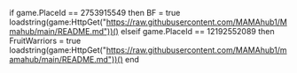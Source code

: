 if game.PlaceId == 2753915549 then
BF = true
loadstring(game:HttpGet("https://raw.githubusercontent.com/MAMAhub1/Mmahub/main/README.md"))()
elseif game.PlaceId == 12192552089 then
FruitWarriors = true
loadstring(game:HttpGet("https://raw.githubusercontent.com/MAMAhub1/mamahub/main/README.md"))()
end
